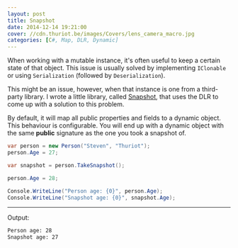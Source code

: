 ```yaml
---
layout: post
title: Snapshot
date: 2014-12-14 19:21:00
cover: //cdn.thuriot.be/images/Covers/lens_camera_macro.jpg
categories: [C#, Map, DLR, Dynamic]
---
```


When working with a mutable instance, it's often useful to keep a certain state of that object. This issue is usually solved by implementing `IClonable` or using `Serialization` (followed by `Deserialization`).

This might be an issue, however, when that instance is one from a third-party library. I wrote a little library, called [Snapshot](https://github.com/StevenThuriot/Snapshot), that uses the DLR to come up with a solution to this problem.

By default, it will map all public properties and fields to a dynamic object. This behaviour is configurable. 
You will end up with a dynamic object with the same **public** signature as the one you took a snapshot of.


```csharp
var person = new Person("Steven", "Thuriot");
person.Age = 27;

var snapshot = person.TakeSnapshot();

person.Age = 28;

Console.WriteLine("Person age: {0}", person.Age);
Console.WriteLine("Snapshot age: {0}", snapshot.Age);
```

---

Output:

```xml
Person age: 28
Snapshot age: 27
```